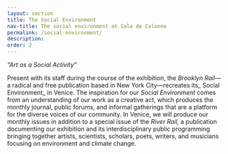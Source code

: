 ```yaml
---
layout: section
title: The Social Environment
nav-title: The social environment at Sala de Colonne
permalink: /social-environment/
description:
order: 2
---
```


_“Art as a Social Activity”_

Present with its staff during the course of the exhibition, the _Brooklyn Rail_—a radical and free publication based in New York City—recreates its_ Social Environment_ in Venice. The inspiration for our _Social Environment_ comes from an understanding of our work as a creative act, which produces the monthly journal, public forums, and informal gatherings that are a platform for the diverse voices of our community. In Venice, we will produce our monthly issues in addition to a special issue of the _River Rail,_ a publication documenting our exhibition and its interdisciplinary public programming bringing together artists, scientists, scholars, poets, writers, and musicians focusing on environment and climate change.
